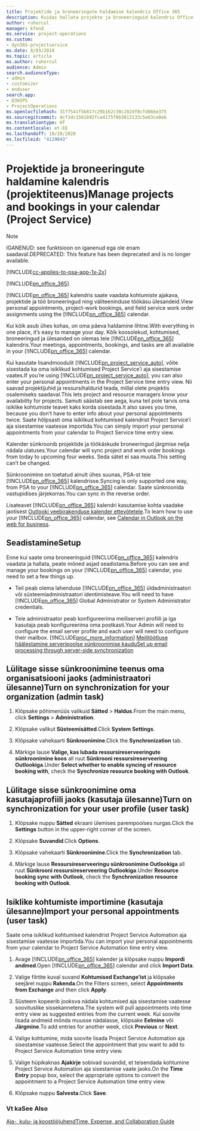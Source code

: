 ```yaml
---
title: Projektide ja broneeringute haldamine kalendris Office 365
description: Kuidas hallata projekte ja broneeringuid kalendris Office 365?
author: ruhercul
manager: kfend
ms.service: project-operations
ms.custom:
- dyn365-projectservice
ms.date: 8/03/2018
ms.topic: article
ms.author: ruhercul
audience: Admin
search.audienceType:
- admin
- customizer
- enduser
search.app:
- D365PS
- ProjectOperations
ms.openlocfilehash: 31ff541f5b817c29b162c38c282df8cfd866e375
ms.sourcegitcommit: 4cf1dc1561b92fca4175f0b3813133c5e63ce8e6
ms.translationtype: HT
ms.contentlocale: et-EE
ms.lasthandoff: 10/28/2020
ms.locfileid: "4129043"
---
```

# <a name="manage-projects-and-bookings-in-your-calendar-project-service"></a><span data-ttu-id="6016f-103">Projektide ja broneeringute haldamine kalendris (projektiteenus)</span><span class="sxs-lookup"><span data-stu-id="6016f-103">Manage projects and bookings in your calendar (Project Service)</span></span>

> [!Note]
> <span data-ttu-id="6016f-104">IGANENUD: see funktsioon on iganenud ega ole enam saadaval.</span><span class="sxs-lookup"><span data-stu-id="6016f-104">DEPRECATED: This feature has been deprecated and is no longer available.</span></span>

[!INCLUDE[cc-applies-to-psa-app-1x-2x](../includes/cc-applies-to-psa-app-1x-2x.md)]

[!INCLUDE[pn_office_365](../includes/pn-office-365.md)] 

<span data-ttu-id="6016f-105">[!INCLUDE[pn_office_365](../includes/pn-office-365.md)] kalendris saate vaadata kohtumiste ajakava, projektide ja töö broneeringud ning väliteeninduse töökäsu ülesandeid.</span><span class="sxs-lookup"><span data-stu-id="6016f-105">View personal appointments, project-work bookings, and field service work order assignments using the [!INCLUDE[pn_office_365](../includes/pn-office-365.md)] calendar.</span></span>  
  
 <span data-ttu-id="6016f-106">Kui kõik asub ühes kohas, on oma päeva haldamine lihtne.</span><span class="sxs-lookup"><span data-stu-id="6016f-106">With everything in one place, it’s easy to manage your day.</span></span> <span data-ttu-id="6016f-107">Kõik koosolekud, kohtumised, broneeringud ja ülesanded on olemas teie [!INCLUDE[pn_office_365](../includes/pn-office-365.md)] kalendris.</span><span class="sxs-lookup"><span data-stu-id="6016f-107">Your meetings, appointments, bookings, and tasks are all available in your [!INCLUDE[pn_office_365](../includes/pn-office-365.md)] calendar.</span></span>  
  
 <span data-ttu-id="6016f-108">Kui kasutate lisandmoodulit [!INCLUDE[pn_project_service_auto](../includes/pn-project-service-auto.md)], võite sisestada ka oma isiklikud kohtumised Project Service’i aja sisestamise vaates.</span><span class="sxs-lookup"><span data-stu-id="6016f-108">If you’re using [!INCLUDE[pn_project_service_auto](../includes/pn-project-service-auto.md)], you can also enter your personal appointments in the Project Service time entry view.</span></span> <span data-ttu-id="6016f-109">Nii saavad projektijuhid ja ressursihaldurid teada, millal olete projektis osalemiseks saadaval.</span><span class="sxs-lookup"><span data-stu-id="6016f-109">This lets project and resource managers know your availability for projects.</span></span> <span data-ttu-id="6016f-110">Samuti säästab see aega, kuna teil pole tarvis oma isiklike kohtumiste teavet kaks korda sisestada.</span><span class="sxs-lookup"><span data-stu-id="6016f-110">It also saves you time, because you don’t have to enter info about your personal appointments twice.</span></span> <span data-ttu-id="6016f-111">Saate hõlpsasti oma isiklikud kohtumised kalendrist Project Service’i aja sisestamise vaatesse importida.</span><span class="sxs-lookup"><span data-stu-id="6016f-111">You can simply import your personal appointments from your calendar to Project Service time entry view.</span></span>  
  
 <span data-ttu-id="6016f-112">Kalender sünkroonib projektide ja töökäskude broneeringud järgmise nelja nädala ulatuses.</span><span class="sxs-lookup"><span data-stu-id="6016f-112">Your calendar will sync project and work order bookings from today to upcoming four weeks.</span></span> <span data-ttu-id="6016f-113">Seda sätet ei saa muuta.</span><span class="sxs-lookup"><span data-stu-id="6016f-113">This setting can’t be changed.</span></span>  
  
 <span data-ttu-id="6016f-114">Sünkroonimine on toetatud ainult ühes suunas, PSA-st teie [!INCLUDE[pn_office_365](../includes/pn-office-365.md)] kalendrisse.</span><span class="sxs-lookup"><span data-stu-id="6016f-114">Syncing is only supported one way, from PSA to your [!INCLUDE[pn_office_365](../includes/pn-office-365.md)] calendar.</span></span> <span data-ttu-id="6016f-115">Saate sünkroonida vastupidises järjekorras.</span><span class="sxs-lookup"><span data-stu-id="6016f-115">You can sync in the reverse order.</span></span> 
  
 <span data-ttu-id="6016f-116">Lisateavet [!INCLUDE[pn_office_365](../includes/pn-office-365.md)] kalendri kasutamise kohta vaadake jaotisest [Outlooki veebirakenduse kalender ettevõtetele](https://support.office.com/article/Calendar-in-Outlook-on-the-web-for-business-5219c457-d1fe-4c2f-9032-1a816b88e936).</span><span class="sxs-lookup"><span data-stu-id="6016f-116">To learn how to use your [!INCLUDE[pn_office_365](../includes/pn-office-365.md)] calendar, see [Calendar in Outlook on the web for business](https://support.office.com/article/Calendar-in-Outlook-on-the-web-for-business-5219c457-d1fe-4c2f-9032-1a816b88e936).</span></span>  
  
## <a name="setup"></a><span data-ttu-id="6016f-117">Seadistamine</span><span class="sxs-lookup"><span data-stu-id="6016f-117">Setup</span></span>  
 <span data-ttu-id="6016f-118">Enne kui saate oma broneeringuid [!INCLUDE[pn_office_365](../includes/pn-office-365.md)] kalendris vaadata ja hallata, peate mõned asjad seadistama.</span><span class="sxs-lookup"><span data-stu-id="6016f-118">Before you can see and manage your bookings on your [!INCLUDE[pn_office_365](../includes/pn-office-365.md)] calendar, you need to set a few things up.</span></span>  
  
- <span data-ttu-id="6016f-119">Teil peab olema lahenduse [!INCLUDE[pn_office_365](../includes/pn-office-365.md)] üldadministraatori või süsteemiadministraatori identimisteave.</span><span class="sxs-lookup"><span data-stu-id="6016f-119">You will need to have [!INCLUDE[pn_office_365](../includes/pn-office-365.md)] Global Administrator or System Administrator credentials.</span></span>  
  
- <span data-ttu-id="6016f-120">Teie administraator peab konfigureerima meiliserveri profiili ja iga kasutaja peab konfigureerima oma postkasti.</span><span class="sxs-lookup"><span data-stu-id="6016f-120">Your Admin will need to configure the email server profile and each user will need to configure their mailbox.</span></span> [!INCLUDE[proc_more_information](../includes/proc-more-information.md)] <span data-ttu-id="6016f-121">[Meilitöötluse häälestamine serveripoolse sünkroonimise kaudu](https://docs.microsoft.com/dynamics365/customerengagement/on-premises/admin/set-up-server-side-synchronization-of-email-appointments-contacts-and-tasks)</span><span class="sxs-lookup"><span data-stu-id="6016f-121">[Set up email processing through server-side synchronization](https://docs.microsoft.com/dynamics365/customerengagement/on-premises/admin/set-up-server-side-synchronization-of-email-appointments-contacts-and-tasks)</span></span>  
  
## <a name="turn-on-synchronization-for-your-organization-admin-task"></a><span data-ttu-id="6016f-122">Lülitage sisse sünkroonimine teenus oma organisatsiooni jaoks (administraatori ülesanne)</span><span class="sxs-lookup"><span data-stu-id="6016f-122">Turn on synchronization for your organization (admin task)</span></span>  
  
1.  <span data-ttu-id="6016f-123">Klõpsake põhimenüüs valikuid **Sätted** > **Haldus**.</span><span class="sxs-lookup"><span data-stu-id="6016f-123">From the main menu, click **Settings** > **Administration**.</span></span>  
  
2.  <span data-ttu-id="6016f-124">Klõpsake valikut **Süsteemisätted**.</span><span class="sxs-lookup"><span data-stu-id="6016f-124">Click **System Settings**.</span></span>  
  
3.  <span data-ttu-id="6016f-125">Klõpsake vahekaarti **Sünkroonimine**.</span><span class="sxs-lookup"><span data-stu-id="6016f-125">Click the **Synchronization** tab.</span></span>  
  
4.  <span data-ttu-id="6016f-126">Märkige lause **Valige, kas lubada ressursireserveeringute sünkroonimine koos** all ruut **Sünkrooni ressursireserveering Outlookiga**.</span><span class="sxs-lookup"><span data-stu-id="6016f-126">Under **Select whether to enable syncing of resource booking with**, check the **Synchronize resource booking with Outlook**.</span></span>  
  
## <a name="turn-on-synchronization-for-your-user-profile-user-task"></a><span data-ttu-id="6016f-127">Lülitage sisse sünkroonimine oma kasutajaprofiili jaoks (kasutaja ülesanne)</span><span class="sxs-lookup"><span data-stu-id="6016f-127">Turn on synchronization for your user profile (user task)</span></span>  
  
1.  <span data-ttu-id="6016f-128">Klõpsake nuppu **Sätted** ekraani ülemises parempoolses nurgas.</span><span class="sxs-lookup"><span data-stu-id="6016f-128">Click the **Settings** button in the upper-right corner of the screen.</span></span>  
  
2.  <span data-ttu-id="6016f-129">Klõpsake **Suvandid**.</span><span class="sxs-lookup"><span data-stu-id="6016f-129">Click **Options**.</span></span>  
  
3.  <span data-ttu-id="6016f-130">Klõpsake vahekaarti **Sünkroonimine**.</span><span class="sxs-lookup"><span data-stu-id="6016f-130">Click the **Synchronization** tab.</span></span>  
  
4.  <span data-ttu-id="6016f-131">Märkige lause **Ressursireserveeringu sünkroonimine Outlookiga** all ruut **Sünkrooni ressursireserveering Outlookiga**.</span><span class="sxs-lookup"><span data-stu-id="6016f-131">Under **Resource booking sync with Outlook**, check the **Synchronization resource booking with Outlook**.</span></span>  
  
## <a name="import-your-personal-appointments-user-task"></a><span data-ttu-id="6016f-132">Isiklike kohtumiste importimine (kasutaja ülesanne)</span><span class="sxs-lookup"><span data-stu-id="6016f-132">Import your personal appointments (user task)</span></span>  
 <span data-ttu-id="6016f-133">Saate oma isiklikud kohtumised kalendrist Project Service Automation aja sisestamise vaatesse importida.</span><span class="sxs-lookup"><span data-stu-id="6016f-133">You can import your personal appointments from your calendar to Project Service Automation time entry view.</span></span>  
  
1. <span data-ttu-id="6016f-134">Avage [!INCLUDE[pn_office_365](../includes/pn-office-365.md)] kalender ja klõpsake nuppu **Impordi andmed**.</span><span class="sxs-lookup"><span data-stu-id="6016f-134">Open [!INCLUDE[pn_office_365](../includes/pn-office-365.md)] calendar and click **Import Data**.</span></span>  
  
2. <span data-ttu-id="6016f-135">Valige filrtite kuval suvand **Kohtumised Exchange’ist** ja klõpsake seejärel nuppu **Rakenda**.</span><span class="sxs-lookup"><span data-stu-id="6016f-135">On the Filters screen, select **Appointments from Exchange** and then click **Apply**.</span></span>  
  
3. <span data-ttu-id="6016f-136">Süsteem kopeerib jooksva nädala kohtumised aja sisestamise vaatesse soovituslike sissekannetena.</span><span class="sxs-lookup"><span data-stu-id="6016f-136">The system will pull appointments into time entry view as suggested entries from the current week.</span></span> <span data-ttu-id="6016f-137">Kui soovite lisada andmeid mõnda muusse nädalasse, klõpsake **Eelmine** või **Järgmine**.</span><span class="sxs-lookup"><span data-stu-id="6016f-137">To add entries for another week, click **Previous** or **Next**.</span></span>  
  
4. <span data-ttu-id="6016f-138">Valige kohtumine, mida soovite lisada Project Service Automation aja sisestamise vaatesse.</span><span class="sxs-lookup"><span data-stu-id="6016f-138">Select the appointment that you want to add to Project Service Automation time entry view.</span></span>  
  
5. <span data-ttu-id="6016f-139">Valige hüpikaknas **Ajakirje** sobivad suvandid, et teisendada kohtumine Project Service Automation aja sisestamise vaate jaoks.</span><span class="sxs-lookup"><span data-stu-id="6016f-139">On the **Time Entry** popup box, select the appropriate options to convert the appointment to a Project Service Automation time entry view.</span></span>  
  
6. <span data-ttu-id="6016f-140">Klõpsake nuppu **Salvesta**.</span><span class="sxs-lookup"><span data-stu-id="6016f-140">Click **Save**.</span></span>  
  
### <a name="see-also"></a><span data-ttu-id="6016f-141">Vt ka</span><span class="sxs-lookup"><span data-stu-id="6016f-141">See Also</span></span>  
 [<span data-ttu-id="6016f-142">Aja-, kulu- ja koostööjuhend</span><span class="sxs-lookup"><span data-stu-id="6016f-142">Time, Expense, and Collaboration Guide</span></span>](../psa/time-expense-collaboration-guide.md)
